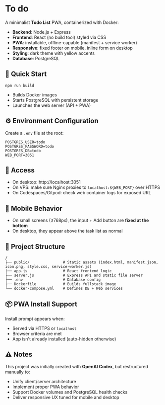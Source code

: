 # To do

A minimalist **Todo List** PWA, containerized with Docker:

- **Backend**: Node.js + Express  
- **Frontend**: React (no build tool) styled via CSS  
- **PWA**: installable, offline-capable (manifest + service worker)  
- **Responsive**: fixed footer on mobile, inline form on desktop  
- **Styling**: dark theme with yellow accents  
- **Database**: PostgreSQL  

## 🚀 Quick Start

```
npm run build
```

- Builds Docker images  
- Starts PostgreSQL with persistent storage  
- Launches the web server (API + PWA)

## ⚙️ Environment Configuration

Create a `.env` file at the root:

```
POSTGRES_USER=todo
POSTGRES_PASSWORD=todo
POSTGRES_DB=todo
WEB_PORT=3051
```

## 🔗 Access

- On desktop: http://localhost:3051  
- On VPS: make sure Nginx proxies to `localhost:${WEB_PORT}` over HTTPS  
- On Codespaces/Gitpod: check web container logs for exposed URL

## 📱 Mobile Behavior

- On small screens (≤768px), the input + Add button are **fixed at the bottom**  
- On desktop, they appear above the task list as normal

## 📁 Project Structure

```
/
├── public/               # Static assets (index.html, manifest.json, icon.png, style.css, service-worker.js)
├── app.js                # React frontend logic
├── server.js             # Express API and static file server
├── .env                  # Database config
├── Dockerfile            # Builds fullstack image
└── docker-compose.yml    # Defines DB + Web services
```

## 📦 PWA Install Support

Install prompt appears when:

- Served via HTTPS or `localhost`  
- Browser criteria are met  
- App isn't already installed (auto-hidden otherwise)

## ⚠️ Notes

This project was initially created with **OpenAI Codex**, but restructured manually to:

- Unify client/server architecture  
- Implement proper PWA behavior  
- Support Docker volumes and PostgreSQL health checks  
- Deliver responsive UX tuned for mobile and desktop
